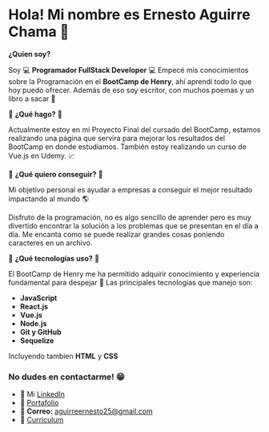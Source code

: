 # Hola! Mi nombre es Ernesto Aguirre Chama 👋

**¿Quien soy?**

Soy 💻 **Programador FullStack Developer** 💻 Empecé mis conocimientos sobre la Programación en el **BootCamp de Henry**, ahí aprendí todo lo que hoy puedo ofrecer. Además de eso soy escritor, con muchos poemas y un libro a sacar 📝

💎 **¿Qué hago?** 💎

Actualmente estoy en mi Proyecto Final del cursado del BootCamp, estamos realizando una página que servira para mejorar los resultados del BootCamp en donde estudiamos. También estoy realizando un curso de Vue.js en Udemy. 📈

💎 **¿Qué quiero conseguir?** 💎

Mi objetivo personal es ayudar a empresas a conseguir el mejor resultado impactando al mundo 🌎

Disfruto de la programación, no es algo sencillo de aprender pero es muy divertido encontrar la solución a los problemas que se presentan en el día a día. Me encanta como se puede realizar grandes cosas poniendo caracteres en un archivo. 

💎 **¿Qué tecnologías uso?** 💎

El BootCamp de Henry me ha permitido adquirir conocimiento y experiencia fundamental para despejar 🚀 Las principales tecnologías que manejo son:

* **JavaScript**
* **React.js**
* **Vue.js**
* **Node.js**
* **Git y GitHub**
* **Sequelize**

Incluyendo tambien **HTML** y **CSS**

### **No dudes en contactarme!** 😁
* 👔 Mi [LinkedIn](https://www.linkedin.com/in/ernesto-aguirre-chama-a9a090269/)
* 💼 [Portafolio](https://portafolio-ernesto-aguirre.netlify.app/)
* 📧 **Correo:** aguirreernesto25@gmail.com
* 📃 [Curriculum](https://drive.google.com/file/d/1zjUmRcoTH6t3Qh6cmnqZi6d_IZDl69-s/view?usp=drive_link)


